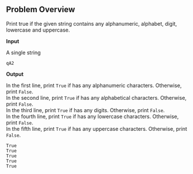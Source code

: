 ## Problem Overview
Print true if the given string contains any alphanumeric, alphabet, digit, lowercase and uppercase.

**Input**

A single string
```
qA2
```

**Output**

In the first line, print `True` if  has any alphanumeric characters. Otherwise, print `False`.<br>
In the second line, print `True` if  has any alphabetical characters. Otherwise, print `False`.<br>
In the third line, print `True` if  has any digits. Otherwise, print `False`.<br>
In the fourth line, print `True` if  has any lowercase characters. Otherwise, print `False`.<br>
In the fifth line, print `True` if  has any uppercase characters. Otherwise, print `False`.
```
True
True
True
True
True
```
